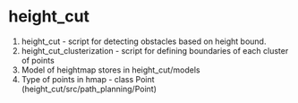 # height_cut

1. height_cut - script for detecting obstacles based on height bound.
2. height_cut_clusterization - script for defining boundaries of each cluster of points
2. Model of heightmap stores in height_cut/models
3. Type of points in hmap - class Point (height_cut/src/path_planning/Point)
